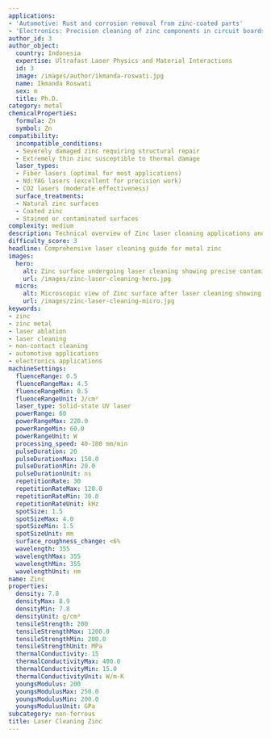 ```yaml
---
applications:
- 'Automotive: Rust and corrosion removal from zinc-coated parts'
- 'Electronics: Precision cleaning of zinc components in circuit boards'
author_id: 3
author_object:
  country: Indonesia
  expertise: Ultrafast Laser Physics and Material Interactions
  id: 3
  image: /images/author/ikmanda-roswati.jpg
  name: Ikmanda Roswati
  sex: m
  title: Ph.D.
category: metal
chemicalProperties:
  formula: Zn
  symbol: Zn
compatibility:
  incompatible_conditions:
  - Severely damaged zinc requiring structural repair
  - Extremely thin zinc susceptible to thermal damage
  laser_types:
  - Fiber lasers (optimal for most applications)
  - Nd:YAG lasers (excellent for precision work)
  - CO2 lasers (moderate effectiveness)
  surface_treatments:
  - Natural zinc surfaces
  - Coated zinc
  - Stained or contaminated surfaces
complexity: medium
description: Technical overview of Zinc laser cleaning applications and parameters
difficulty_score: 3
headline: Comprehensive laser cleaning guide for metal zinc
images:
  hero:
    alt: Zinc surface undergoing laser cleaning showing precise contamination removal
    url: /images/zinc-laser-cleaning-hero.jpg
  micro:
    alt: Microscopic view of Zinc surface after laser cleaning showing detailed surface structure
    url: /images/zinc-laser-cleaning-micro.jpg
keywords:
- zinc
- zinc metal
- laser ablation
- laser cleaning
- non-contact cleaning
- automotive applications
- electronics applications
machineSettings:
  fluenceRange: 0.5
  fluenceRangeMax: 4.5
  fluenceRangeMin: 0.5
  fluenceRangeUnit: J/cm²
  laser_type: Solid-state UV laser
  powerRange: 60
  powerRangeMax: 220.0
  powerRangeMin: 60.0
  powerRangeUnit: W
  processing_speed: 40-180 mm/min
  pulseDuration: 20
  pulseDurationMax: 150.0
  pulseDurationMin: 20.0
  pulseDurationUnit: ns
  repetitionRate: 30
  repetitionRateMax: 120.0
  repetitionRateMin: 30.0
  repetitionRateUnit: kHz
  spotSize: 1.5
  spotSizeMax: 4.0
  spotSizeMin: 1.5
  spotSizeUnit: mm
  surface_roughness_change: <6%
  wavelength: 355
  wavelengthMax: 355
  wavelengthMin: 355
  wavelengthUnit: nm
name: Zinc
properties:
  density: 7.8
  densityMax: 8.9
  densityMin: 7.8
  densityUnit: g/cm³
  tensileStrength: 200
  tensileStrengthMax: 1200.0
  tensileStrengthMin: 200.0
  tensileStrengthUnit: MPa
  thermalConductivity: 15
  thermalConductivityMax: 400.0
  thermalConductivityMin: 15.0
  thermalConductivityUnit: W/m·K
  youngsModulus: 200
  youngsModulusMax: 250.0
  youngsModulusMin: 200.0
  youngsModulusUnit: GPa
subcategory: non-ferrous
title: Laser Cleaning Zinc
---
```

